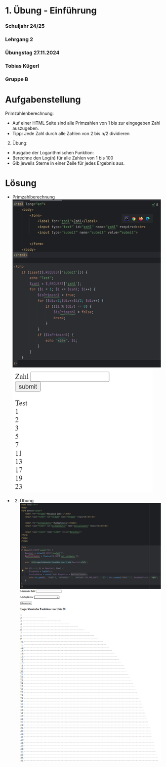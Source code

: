 ﻿# 1. Übung - Einführung
### Schuljahr 24/25
### Lehrgang 2
### Übungstag 27.11.2024
### Tobias Kügerl
### Gruppe B

# Aufgabenstellung
Primzahlenberechnung:
-	Auf einer HTML Seite sind alle Primzahlen von 1 bis zur eingegeben Zahl auszugeben.
-	Tipp: Jede Zahl durch alle Zahlen von 2 bis n/2 dividieren

2. Übung:
-	Ausgabe der Logarithmischen Funktion:
-	Berechne den Log(n) für alle Zahlen von 1 bis 100
-	Gib jeweils Sterne in einer Zeile für jedes Ergebnis aus.

# Lösung
- Primzahlberechnung
![Picture not found](./images/img_1.png)
![Picture not found](./images/img.png)

- 2. Übung
![Picture not found](./images/img_2.png)
![Picture not found](./images/img_3.png)
